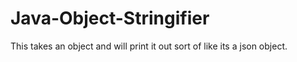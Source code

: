 # Java-Object-Stringifier
This takes an object and will print it out sort of like its a json object.
